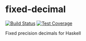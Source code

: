 # fixed-decimal

[![Build Status](https://github.com/EduardSergeev/fixed-decimal/actions/workflows/master.yml/badge.svg?branch=master)](https://github.com/EduardSergeev/fixed-decimal/actions?query=workflow%3Amaster+branch%3Amaster)
[![Test Coverage](https://coveralls.io/repos/github/EduardSergeev/fixed-decimal/badge.svg)](https://coveralls.io/github/EduardSergeev/fixed-decimal)


Fixed precision decimals for Haskell
